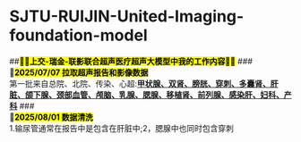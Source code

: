 # SJTU-RUIJIN-United-Imaging-foundation-model 
##**<large><mark>🚀🚀上交-瑞金-联影联合超声医疗超声大模型中我的工作内容🚀🚀</mark></large>**
###<br>**🐒<mark>2025/07/07 拉取超声报告和影像数据</mark>**
<br>  第一批来自总院、北院、传染、心超:<ins><b>甲状腺、双肾、膀胱、穿刺、多囊肾、肝脏、颌下腺、颈部血管、颅脑、乳腺、腮腺、移植肾、前列腺、感染肝、妇科、产科</b></ins>
###<br>**🐒<mark>2025/08/01 数据清洗<mark>**
<br>1.输尿管通常在报告中是包含在肝脏中;2，腮腺中也同时包含穿刺
